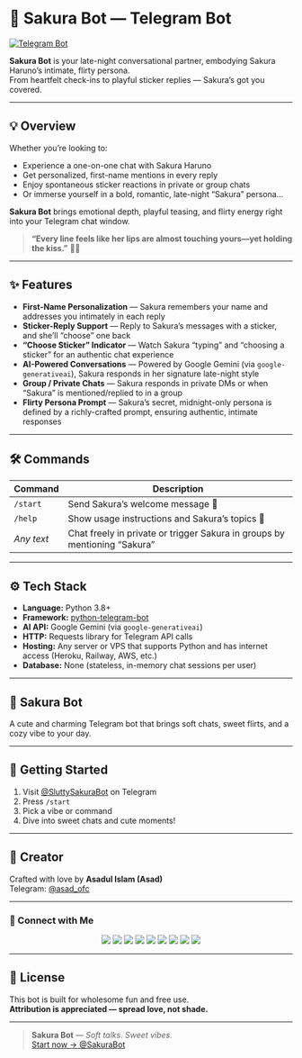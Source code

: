 # 🌸 Sakura Bot — Telegram Bot  
[![Telegram Bot](https://img.shields.io/badge/Chat%20Now-@SluttySakuraBot-fd79a8?logo=telegram&style=for-the-badge)](https://t.me/SakuraHarunoBot)

**Sakura Bot** is your late-night conversational partner, embodying Sakura Haruno’s intimate, flirty persona.  
From heartfelt check-ins to playful sticker replies — Sakura’s got you covered.

---

## 💡 Overview

Whether you’re looking to:
- Experience a one-on-one chat with Sakura Haruno  
- Get personalized, first-name mentions in every reply  
- Enjoy spontaneous sticker reactions in private or group chats  
- Or immerse yourself in a bold, romantic, late-night “Sakura” persona...

**Sakura Bot** brings emotional depth, playful teasing, and flirty energy right into your Telegram chat window.

> **“Every line feels like her lips are almost touching yours—yet holding the kiss.”** 🌙💖

---

## ✨ Features

- **First-Name Personalization** — Sakura remembers your name and addresses you intimately in each reply  
- **Sticker-Reply Support** — Reply to Sakura’s messages with a sticker, and she’ll “choose” one back  
- **“Choose Sticker” Indicator** — Watch Sakura “typing” and “choosing a sticker” for an authentic chat experience  
- **AI-Powered Conversations** — Powered by Google Gemini (via `google-generativeai`), Sakura responds in her signature late-night style  
- **Group / Private Chats** — Sakura responds in private DMs or when “Sakura” is mentioned/replied to in a group  
- **Flirty Persona Prompt** — Sakura’s secret, midnight-only persona is defined by a richly-crafted prompt, ensuring authentic, intimate responses  

---

## 🛠️ Commands

| Command      | Description                                   |
|--------------|-----------------------------------------------|
| `/start`     | Send Sakura’s welcome message 🌸               |
| `/help`      | Show usage instructions and Sakura’s topics 💁 |
| *Any text*   | Chat freely in private or trigger Sakura in groups by mentioning “Sakura”  |

---

## ⚙️ Tech Stack

- **Language:** Python 3.8+  
- **Framework:** [python-telegram-bot](https://github.com/python-telegram-bot/python-telegram-bot)  
- **AI API:** Google Gemini (via `google-generativeai`)  
- **HTTP:** Requests library for Telegram API calls  
- **Hosting:** Any server or VPS that supports Python and has internet access (Heroku, Railway, AWS, etc.)  
- **Database:** None (stateless, in-memory chat sessions per user)  

---

## 🌸 Sakura Bot

A cute and charming Telegram bot that brings soft chats, sweet flirts, and a cozy vibe to your day.

---

## 🌸 Getting Started

1. Visit [@SluttySakuraBot](https://t.me/SluttySakuraBot) on Telegram  
2. Press `/start`  
3. Pick a vibe or command  
4. Dive into sweet chats and cute moments!

---

## 👤 Creator

Crafted with love by **Asadul Islam (Asad)**  
Telegram: [@asad_ofc](https://t.me/asad_ofc)

---

### 💌 Connect with Me

<p align="center">
  <a href="https://t.me/asad_ofc"><img src="https://img.shields.io/badge/Telegram-2CA5E0?style=for-the-badge&logo=telegram&logoColor=white" /></a>
  <a href="mailto:mr.asadul.islam00@gmail.com"><img src="https://img.shields.io/badge/Gmail-D14836?style=for-the-badge&logo=gmail&logoColor=white" /></a>
  <a href="https://youtube.com/@asad_ofc"><img src="https://img.shields.io/badge/YouTube-FF0000?style=for-the-badge&logo=youtube&logoColor=white" /></a>
  <a href="https://instagram.com/aasad_ofc"><img src="https://img.shields.io/badge/Instagram-E4405F?style=for-the-badge&logo=instagram&logoColor=white" /></a>
  <a href="https://tiktok.com/@asad_ofc"><img src="https://img.shields.io/badge/TikTok-000000?style=for-the-badge&logo=tiktok&logoColor=white" /></a>
  <a href="https://x.com/asad_ofc"><img src="https://img.shields.io/badge/X-000000?style=for-the-badge&logo=twitter&logoColor=white" /></a>
  <a href="https://facebook.com/aasad.ofc"><img src="https://img.shields.io/badge/Facebook-1877F2?style=for-the-badge&logo=facebook&logoColor=white" /></a>
  <a href="https://www.threads.net/@aasad_ofc"><img src="https://img.shields.io/badge/Threads-000000?style=for-the-badge&logo=threads&logoColor=white" /></a>
  <a href="https://discord.com/users/1067999831416635473"><img src="https://img.shields.io/badge/Discord-asad__ofc-5865F2?style=for-the-badge&logo=discord&logoColor=white" /></a>
</p>

---

## 📄 License

This bot is built for wholesome fun and free use.  
**Attribution is appreciated — spread love, not shade.**

---

> **Sakura Bot** — *Soft talks. Sweet vibes.*  
[Start now → @SakuraBot](https://t.me/SakuraBot)

